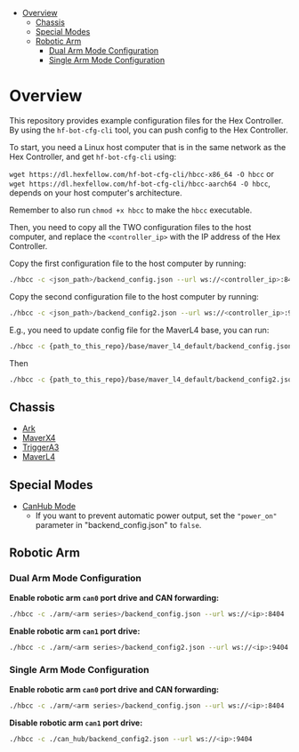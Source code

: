 - [Overview](#overview)
  - [Chassis](#chassis)
  - [Special Modes](#special-modes)
  - [Robotic Arm](#robotic-arm)
    - [Dual Arm Mode Configuration](#dual-arm-mode-configuration)
    - [Single Arm Mode Configuration](#single-arm-mode-configuration)

# Overview

This repository provides example configuration files for the Hex Controller. By using the `hf-bot-cfg-cli` tool, you can push config to the Hex Controller.

To start, you need a Linux host computer that is in the same network as the Hex Controller, and get `hf-bot-cfg-cli` using: 

`wget https://dl.hexfellow.com/hf-bot-cfg-cli/hbcc-x86_64 -O hbcc` or `wget https://dl.hexfellow.com/hf-bot-cfg-cli/hbcc-aarch64 -O hbcc`, depends on your host computer's architecture.

Remember to also run `chmod +x hbcc` to make the `hbcc` executable.

Then, you need to copy all the TWO configuration files to the host computer, and replace the `<controller_ip>` with the IP address of the Hex Controller.

Copy the first configuration file to the host computer by running:
```bash
./hbcc -c <json_path>/backend_config.json --url ws://<controller_ip>:8404
```

Copy the second configuration file to the host computer by running:
```bash
./hbcc -c <json_path>/backend_config2.json --url ws://<controller_ip>:9404
```

E.g., you need to update config file for the MaverL4 base, you can run:
```bash
./hbcc -c {path_to_this_repo}/base/maver_l4_default/backend_config.json --url ws://{IP of Hex Controller}:8404
```

Then
```bash
./hbcc -c {path_to_this_repo}/base/maver_l4_default/backend_config2.json --url ws://{IP of Hex Controller}:9404
```


## Chassis
- [Ark](./base/ark_default/)
- [MaverX4](./base/maver_x4_default/)
- [TriggerA3](./base/trigger_a3_default/)
- [MaverL4](./base/maver_l4_default/)

## Special Modes
- [CanHub Mode](./can_hub)
  - If you want to prevent automatic power output, set the `"power_on"` parameter in "backend_config.json" to `false`.

## Robotic Arm
### Dual Arm Mode Configuration

**Enable robotic arm `can0` port drive and CAN forwarding:**
```bash
./hbcc -c ./arm/<arm series>/backend_config.json --url ws://<ip>:8404
```

**Enable robotic arm `can1` port drive:**
```bash
./hbcc -c ./arm/<arm series>/backend_config2.json --url ws://<ip>:9404
```

### Single Arm Mode Configuration

**Enable robotic arm `can0` port drive and CAN forwarding:**
```bash
./hbcc -c ./arm/<arm series>/backend_config.json --url ws://<ip>:8404
```

**Disable robotic arm `can1` port drive:**
```bash
./hbcc -c ./can_hub/backend_config2.json --url ws://<ip>:9404
```